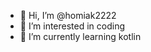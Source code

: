 - 👋 Hi, I’m @homiak2222
- 👀 I’m interested in coding
- 🌱 I’m currently learning kotlin

<!---
homiak2222/homiak2222 is a ✨ special ✨ repository because its `README.md` (this file) appears on your GitHub profile.
You can click the Preview link to take a look at your changes.
--->
